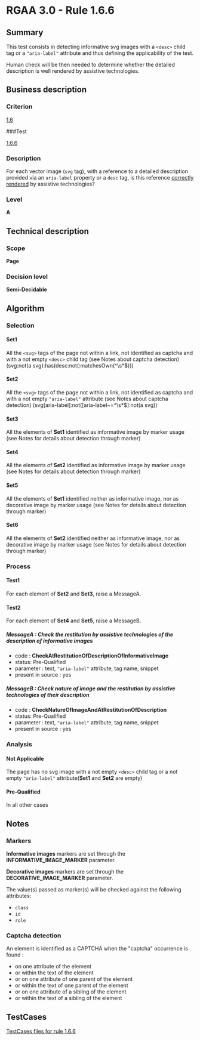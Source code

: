 # RGAA 3.0 -  Rule 1.6.6

## Summary

This test consists in detecting informative svg images with a `<desc>` child tag or a `"aria-label"` attribute and thus defining the applicability of the test.

Human check will be then needed to determine whether the detailed description is well rendered by assistive technologies.

## Business description

### Criterion

[1.6](http://asqatasun.github.io/RGAA--3.0--EN/RGAA3.0_Criteria_English_version_v1.html#crit-1-6)

###Test

[1.6.6](http://asqatasun.github.io/RGAA--3.0--EN/RGAA3.0_Criteria_English_version_v1.html#test-1-6-6)

### Description
For each vector image (<code>svg</code> tag), with a
    reference to a detailed description provided via an
    <code>aria-label</code> property or a <code>desc</code> tag, is this reference
    <a href="http://asqatasun.github.io/RGAA--3.0--EN/RGAA3.0_Glossary_English_version_v1.html#mCorrectlyRendered">correctly rendered</a> by assistive technologies? 


### Level

**A**

## Technical description

### Scope

**Page**

### Decision level

**Semi-Decidable**

## Algorithm

### Selection

#### Set1

All the `<svg>` tags of the page not within a link, not identified as captcha and with a not empty `<desc>` child tag (see Notes about captcha detection) (svg:not(a svg):has(desc:not(:matchesOwn(^\\s*$)))

#### Set2

All the `<svg>` tags of the page not within a link, not identified as captcha and with a not empty `"aria-label"` attribute (see Notes about captcha detection) (svg[aria-label]:not([aria-label~=^\\s*$]:not(a svg))

#### Set3

All the elements of **Set1** identified as informative image by marker usage (see Notes for details about detection through marker)

#### Set4

All the elements of **Set2** identified as informative image by marker usage (see Notes for details about detection through marker)

#### Set5

All the elements of **Set1** identified neither as informative image, nor as decorative image by marker usage (see Notes for details about detection through marker)

#### Set6

All the elements of **Set2** identified neither as informative image, nor as decorative image by marker usage (see Notes for details about detection through marker)

### Process

#### Test1

For each element of **Set2** and **Set3**, raise a MessageA.

#### Test2

For each element of **Set4** and **Set5**, raise a MessageB.

##### MessageA : Check the restitution by assistive technologies of the description of informative images

-    code : **CheckAtRestitutionOfDescriptionOfInformativeImage** 
-    status: Pre-Qualified
-    parameter : text, `"aria-label"` attribute, tag name, snippet
-    present in source : yes

##### MessageB : Check nature of image and the restitution by assistive technologies of their description

-    code : **CheckNatureOfImageAndAtRestitutionOfDescription** 
-    status: Pre-Qualified
-    parameter : text, `"aria-label"` attribute, tag name, snippet
-    present in source : yes

### Analysis

#### Not Applicable 

The page has no svg image with a not empty `<desc>` child tag or a not empty `"aria-label"` attribute(**Set1** and **Set2** are empty)

#### Pre-Qualified

In all other cases

## Notes

### Markers 

**Informative images** markers are set through the **INFORMATIVE_IMAGE_MARKER** parameter.

**Decorative images** markers are set through the **DECORATIVE_IMAGE_MARKER** parameter.

The value(s) passed as marker(s) will be checked against the following attributes:

- `class`
- `id`
- `role`

### Captcha detection

An element is identified as a CAPTCHA when the "captcha" occurrence is found :

- on one attribute of the element
- or within the text of the element
- or on one attribute of one parent of the element
- or within the text of one parent of the element
- or on one attribute of a sibling of the element
- or within the text of a sibling of the element



##  TestCases 

[TestCases files for rule 1.6.6](https://gitlab.com/asqatasun/Asqatasun/-/tree/master/rules/rules-rgaa3.0/src/test/resources/testcases/rgaa30/Rgaa30Rule010606/) 


